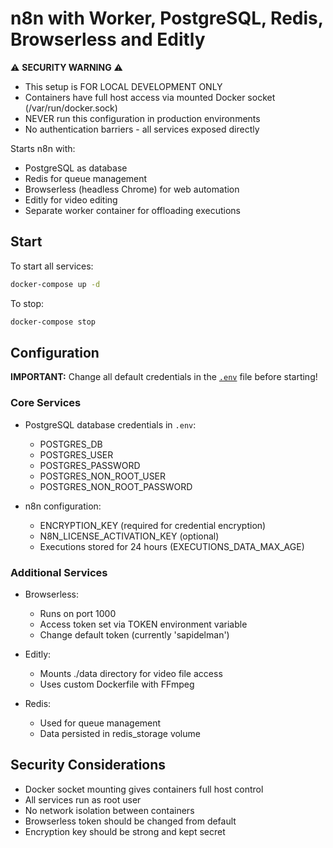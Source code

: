 # n8n with Worker, PostgreSQL, Redis, Browserless and Editly

⚠️ **SECURITY WARNING** ⚠️
- This setup is FOR LOCAL DEVELOPMENT ONLY
- Containers have full host access via mounted Docker socket (/var/run/docker.sock)
- NEVER run this configuration in production environments
- No authentication barriers - all services exposed directly

Starts n8n with:
- PostgreSQL as database
- Redis for queue management
- Browserless (headless Chrome) for web automation
- Editly for video editing
- Separate worker container for offloading executions

## Start

To start all services:
```bash
docker-compose up -d
```

To stop:
```bash
docker-compose stop
```

## Configuration

**IMPORTANT:** Change all default credentials in the [`.env`](.env) file before starting!

### Core Services
- PostgreSQL database credentials in `.env`:
  - POSTGRES_DB
  - POSTGRES_USER
  - POSTGRES_PASSWORD
  - POSTGRES_NON_ROOT_USER
  - POSTGRES_NON_ROOT_PASSWORD

- n8n configuration:
  - ENCRYPTION_KEY (required for credential encryption)
  - N8N_LICENSE_ACTIVATION_KEY (optional)
  - Executions stored for 24 hours (EXECUTIONS_DATA_MAX_AGE)

### Additional Services
- Browserless:
  - Runs on port 1000
  - Access token set via TOKEN environment variable
  - Change default token (currently 'sapidelman')

- Editly:
  - Mounts ./data directory for video file access
  - Uses custom Dockerfile with FFmpeg

- Redis:
  - Used for queue management
  - Data persisted in redis_storage volume

## Security Considerations
- Docker socket mounting gives containers full host control
- All services run as root user
- No network isolation between containers
- Browserless token should be changed from default
- Encryption key should be strong and kept secret
